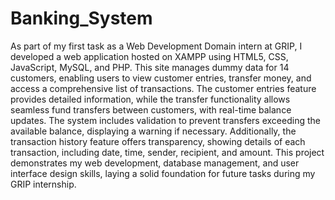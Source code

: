 # Banking_System

As part of my first task as a Web Development Domain intern at GRIP, I developed a web application hosted on XAMPP using HTML5, CSS, JavaScript, MySQL, and PHP. This site manages dummy data for 14 customers, enabling users to view customer entries, transfer money, and access a comprehensive list of transactions. The customer entries feature provides detailed information, while the transfer functionality allows seamless fund transfers between customers, with real-time balance updates. The system includes validation to prevent transfers exceeding the available balance, displaying a warning if necessary. Additionally, the transaction history feature offers transparency, showing details of each transaction, including date, time, sender, recipient, and amount. This project demonstrates my web development, database management, and user interface design skills, laying a solid foundation for future tasks during my GRIP internship.
